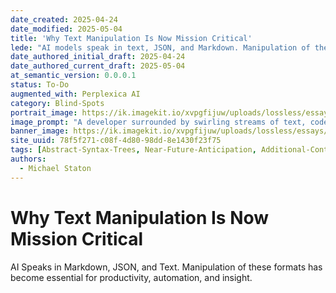 ```yaml
---
date_created: 2025-04-24
date_modified: 2025-05-04
title: 'Why Text Manipulation Is Now Mission Critical'
lede: "AI models speak in text, JSON, and Markdown. Manipulation of these formats has become essential for productivity, automation, and insight."
date_authored_initial_draft: 2025-04-24
date_authored_current_draft: 2025-05-04
at_semantic_version: 0.0.0.1
status: To-Do
augmented_with: Perplexica AI
category: Blind-Spots
portrait_image: https://ik.imagekit.io/xvpgfijuw/uploads/lossless/essays/2025-05-04_portraitimage_Why-Text-Manipulation-is-Now-Mission-Critical_20b00aea-430f-42f5-938f-bd45fbf50d45_or9ISGmLZ.jpg
image_prompt: "A developer surrounded by swirling streams of text, code, and data, with tools like pipes and filters transforming the flow. The mood is technical, fast-paced, and empowering."
banner_image: https://ik.imagekit.io/xvpgfijuw/uploads/lossless/essays/2025-05-04_bannerimage_Why-Text-Manipulation-is-Now-Mission-Critical_1cb56b21-45b2-41b4-988e-cc50dbefb356_KODAjAMOq.jpg
site_uuid: 78f5f271-c08f-4d80-98dd-8e1430f23f75
tags: [Abstract-Syntax-Trees, Near-Future-Anticipation, Additional-Context, Markdown, JavaScript-Ecosystem]
authors: 
  - Michael Staton
---
```

# Why Text Manipulation Is Now Mission Critical

AI Speaks in Markdown, JSON, and Text. Manipulation of these formats has become essential for productivity, automation, and insight.